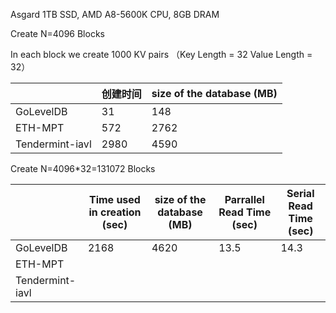 

Asgard 1TB SSD, AMD A8-5600K CPU, 8GB DRAM

Create N=4096 Blocks

In each block we create 1000 KV pairs （Key Length = 32 Value Length = 32）

|                 | 创建时间 | size of the database (MB) |
| --------------- | -------- | ------------------------- |
| GoLevelDB       | 31       | 148                       |
| ETH-MPT         | 572      | 2762                      |
| Tendermint-iavl | 2980     | 4590                      |



Create N=4096*32=131072 Blocks

|                 | Time used in creation (sec) | size of the database (MB) | Parrallel Read Time (sec) | Serial Read Time (sec) |
| --------------- | --------------------------- | ------------------------- | ------------------------- | ---------------------- |
| GoLevelDB       | 2168                        | 4620                      | 13.5                      | 14.3                   |
| ETH-MPT         |                             |                           |                           |                        |
| Tendermint-iavl |                             |                           |                           |                        |

